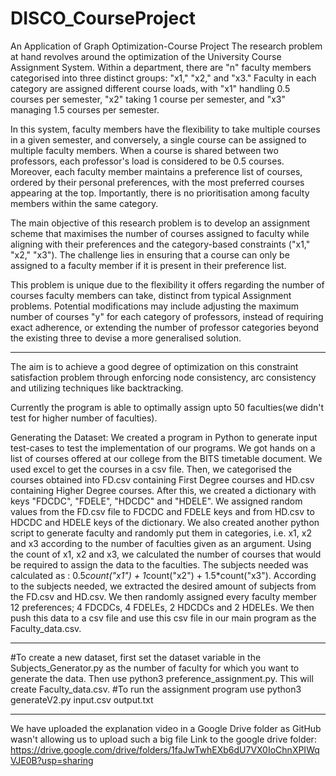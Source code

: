 # DISCO_CourseProject
An Application of Graph Optimization-Course Project
The research problem at hand revolves around the optimization of the University Course Assignment System. Within a department, there are "n" faculty members categorised into three distinct groups: "x1," "x2," and "x3." Faculty in each category are assigned different course loads, with "x1" handling 0.5 courses per semester, "x2" taking 1 course per semester, and "x3" managing 1.5 courses per semester.

In this system, faculty members have the flexibility to take multiple courses in a given semester, and conversely, a single course can be assigned to multiple faculty members. When a course is shared between two professors, each professor's load is considered to be 0.5 courses. Moreover, each faculty member maintains a preference list of courses, ordered by their personal preferences, with the most preferred courses appearing at the top. Importantly, there is no prioritisation among faculty members within the same category.

The main objective of this research problem is to develop an assignment scheme that maximises the number of courses assigned to faculty while aligning with their preferences and the category-based constraints ("x1," "x2," "x3"). The challenge lies in ensuring that a course can only be assigned to a faculty member if it is present in their preference list.

This problem is unique due to the flexibility it offers regarding the number of courses faculty members can take, distinct from typical Assignment problems. Potential modifications may include adjusting the maximum number of courses "y" for each category of professors, instead of requiring exact adherence, or extending the number of professor categories beyond the existing three to devise a more generalised solution.

---------------------------------------------------------------------------------------------------------------------------------------------
The aim is to achieve a good degree of optimization on this constraint satisfaction problem through enforcing node consistency, arc consistency and utilizing techniques like backtracking.

Currently the program is able to optimally assign upto 50 faculties(we didn't test for higher number of faculties).

Generating the Dataset:
We created a program in Python to generate input test-cases to test the implementation of our programs. We got hands on a list of courses offered at our college from the BITS timetable document. We used excel to get 
the courses in a csv file. Then, we categorised the courses obtained into FD.csv containing First Degree courses and HD.csv containing Higher Degree courses. After this, we created a dictionary with keys "FDCDC", 
"FDELE", "HDCDC" and "HDELE". We assigned random values from the FD.csv file to FDCDC and FDELE keys and from HD.csv to HDCDC and HDELE keys of the dictionary. We also created another python script to generate 
faculty and randomly put them in categories, i.e. x1, x2 and x3 according to the number of faculties given as an argument. Using the count of x1, x2 and x3, we calculated the number of courses that would be required 
to assign the data to the faculties. The subjects needed was calculated as : 0.5*count("x1") + 1*count("x2") + 1.5*count("x3"). According to the subjects needed, we extracted the desired amount of subjects from the 
FD.csv and HD.csv. We then randomly assigned every faculty member 12 preferences; 4 FDCDCs, 4 FDELEs, 2 HDCDCs and 2 HDELEs. We then push this data to a csv file and use this csv file in our main program as the 
Faculty_data.csv.

---------------------------------------------------------------------------------------------------------------------------------------------
#To create a new dataset, first set the dataset variable in the Subjects_Generator.py as the number of faculty for which you want to generate the data. Then use python3 preference_assignment.py. This will create Faculty_data.csv.
#To run the assignment program use python3 generateV2.py input.csv output.txt

---------------------------------------------------------------------------------------------------------------------------------------------
We have uploaded the explanation video in a Google Drive folder as GitHub wasn't allowing us to upload such a big file
Link to the google drive folder: https://drive.google.com/drive/folders/1faJwTwhEXb6dU7VX0IoChnXPIWqVJE0B?usp=sharing
